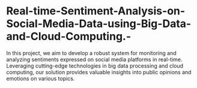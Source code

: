 # Real-time-Sentiment-Analysis-on-Social-Media-Data-using-Big-Data-and-Cloud-Computing.-
In this project, we aim to develop a robust system for monitoring and analyzing sentiments expressed on social media platforms in real-time. Leveraging cutting-edge technologies in big data processing and cloud computing, our solution provides valuable insights into public opinions and emotions on various topics.
